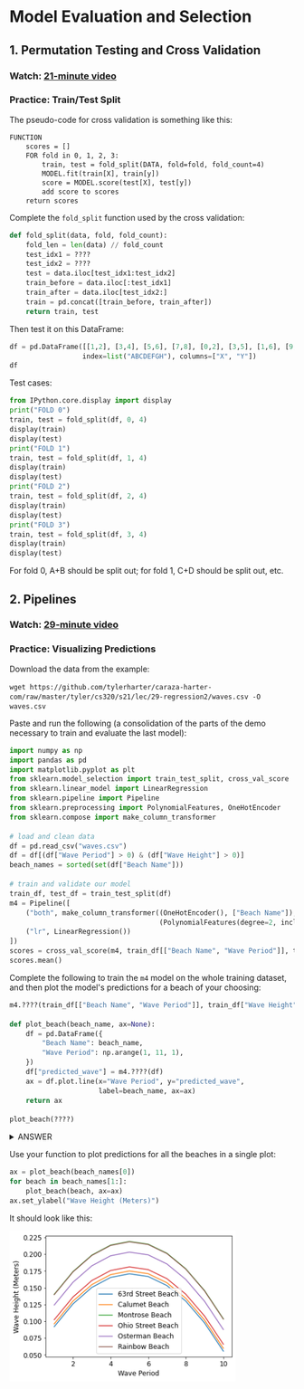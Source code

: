 # Model Evaluation and Selection

## 1. Permutation Testing and Cross Validation

### Watch: [21-minute video](https://youtu.be/hLfAE3N5pwE)

### Practice: Train/Test Split

The pseudo-code for cross validation is something like this:
```
FUNCTION
    scores = []
    FOR fold in 0, 1, 2, 3:
        train, test = fold_split(DATA, fold=fold, fold_count=4)
        MODEL.fit(train[X], train[y])
        score = MODEL.score(test[X], test[y])
        add score to scores
    return scores
```

Complete the `fold_split` function used by the cross validation:

```python
def fold_split(data, fold, fold_count):
    fold_len = len(data) // fold_count
    test_idx1 = ????
    test_idx2 = ????
    test = data.iloc[test_idx1:test_idx2]
    train_before = data.iloc[:test_idx1]
    train_after = data.iloc[test_idx2:]
    train = pd.concat([train_before, train_after])
    return train, test
```

Then test it on this DataFrame:

```python
df = pd.DataFrame([[1,2], [3,4], [5,6], [7,8], [0,2], [3,5], [1,6], [9,9]],
                  index=list("ABCDEFGH"), columns=["X", "Y"])
df
```

Test cases:

```python
from IPython.core.display import display
print("FOLD 0")
train, test = fold_split(df, 0, 4)
display(train)
display(test)
print("FOLD 1")
train, test = fold_split(df, 1, 4)
display(train)
display(test)
print("FOLD 2")
train, test = fold_split(df, 2, 4)
display(train)
display(test)
print("FOLD 3")
train, test = fold_split(df, 3, 4)
display(train)
display(test)
```

For fold 0, A+B should be split out; for fold 1, C+D should be split
out, etc.

## 2. Pipelines

### Watch: [29-minute video](https://youtu.be/q2_Q2uucV8M)

### Practice: Visualizing Predictions

Download the data from the example:

`wget https://github.com/tylerharter/caraza-harter-com/raw/master/tyler/cs320/s21/lec/29-regression2/waves.csv -O waves.csv`

Paste and run the following (a consolidation of the parts of the demo
necessary to train and evaluate the last model):

```python
import numpy as np
import pandas as pd
import matplotlib.pyplot as plt
from sklearn.model_selection import train_test_split, cross_val_score
from sklearn.linear_model import LinearRegression
from sklearn.pipeline import Pipeline
from sklearn.preprocessing import PolynomialFeatures, OneHotEncoder
from sklearn.compose import make_column_transformer

# load and clean data
df = pd.read_csv("waves.csv")
df = df[(df["Wave Period"] > 0) & (df["Wave Height"] > 0)]
beach_names = sorted(set(df["Beach Name"]))

# train and validate our model
train_df, test_df = train_test_split(df)
m4 = Pipeline([
    ("both", make_column_transformer((OneHotEncoder(), ["Beach Name"]), 
                                     (PolynomialFeatures(degree=2, include_bias=False), ["Wave Period"]))),
    ("lr", LinearRegression())
])
scores = cross_val_score(m4, train_df[["Beach Name", "Wave Period"]], train_df["Wave Height"], cv=10)
scores.mean()
```

Complete the following to train the `m4` model on the whole training dataset, and then plot the model's predictions for a beach of your choosing:

```python
m4.????(train_df[["Beach Name", "Wave Period"]], train_df["Wave Height"])

def plot_beach(beach_name, ax=None):
    df = pd.DataFrame({
        "Beach Name": beach_name,
        "Wave Period": np.arange(1, 11, 1),
    })
    df["predicted_wave"] = m4.????(df)
    ax = df.plot.line(x="Wave Period", y="predicted_wave",
                      label=beach_name, ax=ax)
    return ax

plot_beach(????)
```

<details>
    <summary>ANSWER</summary>
    fit, predict, "Calumet Beach" (or whichever you choose)
</details>

Use your function to plot predictions for all the beaches in a single plot:

```python
ax = plot_beach(beach_names[0])
for beach in beach_names[1:]:
    plot_beach(beach, ax=ax)
ax.set_ylabel("Wave Height (Meters)")
```

It should look like this:

<img src="beaches.png" width=400>